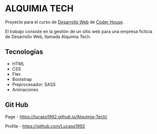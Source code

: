 # ALQUIMIA TECH 

Proyecto para el curso de <a href="https://www.coderhouse.es/online/desarrollo-web-online">Desarrollo Web</a> de <a href="https://www.coderhouse.es/">Coder House</a>.

El trabajo consiste en la gestión de un sitio web para una empresa ficticia de Desarrollo Web, llamada Alquimia Tech.

## Tecnologías 
- HTML
- CSS
- Flex
- Bootstrap
- Preprocesador: SASS
- Animaciones

## Git Hub 
Page - https://lucaso1992.github.io/Alquimia-Tech/

Profile - https://github.com/Lucaso1992
